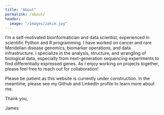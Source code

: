 ```yaml
---
title: "About"
permalink: /about/
header:
  image: "/images/zakim.jpg"
---
```


I’m a self-motivated bioinformatician and data scientist, experienced in scientific Python and R programming. I have worked on cancer and rare Mendelian disease genomics, biomarker operations, and data infrastructure. I specialize in the analysis, structure, and wrangling of biological data, especially from next-generation sequencing experiments to find differentially expressed genes. As I enjoy working on projects together, please feel free to reach out for collaboration! 

Please be patient as this website is currently under construction. In the meantime, please see my Github and LinkedIn profile to learn more about me.

Thank you,

James
